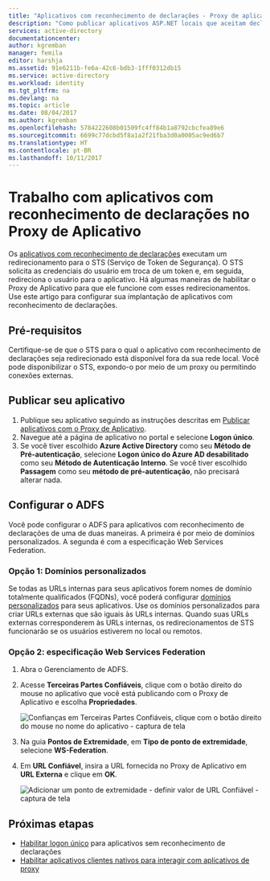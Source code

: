 ```yaml
---
title: "Aplicativos com reconhecimento de declarações - Proxy de aplicativo do Azure AD | Microsoft Docs"
description: "Como publicar aplicativos ASP.NET locais que aceitam declarações do ADFS para acesso remoto seguro por seus usuários."
services: active-directory
documentationcenter: 
author: kgremban
manager: femila
editor: harshja
ms.assetid: 91e6211b-fe6a-42c6-bdb3-1fff0312db15
ms.service: active-directory
ms.workload: identity
ms.tgt_pltfrm: na
ms.devlang: na
ms.topic: article
ms.date: 08/04/2017
ms.author: kgremban
ms.openlocfilehash: 5784222608b01509fc4ff84b1a8792cbcfea89e6
ms.sourcegitcommit: 6699c77dcbd5f8a1a2f21fba3d0a0005ac9ed6b7
ms.translationtype: HT
ms.contentlocale: pt-BR
ms.lasthandoff: 10/11/2017
---
```

# <a name="working-with-claims-aware-apps-in-application-proxy"></a>Trabalho com aplicativos com reconhecimento de declarações no Proxy de Aplicativo
Os [aplicativos com reconhecimento de declarações](https://msdn.microsoft.com/library/windows/desktop/bb736227.aspx) executam um redirecionamento para o STS (Serviço de Token de Segurança). O STS solicita as credenciais do usuário em troca de um token e, em seguida, redireciona o usuário para o aplicativo. Há algumas maneiras de habilitar o Proxy de Aplicativo para que ele funcione com esses redirecionamentos. Use este artigo para configurar sua implantação de aplicativos com reconhecimento de declarações. 

## <a name="prerequisites"></a>Pré-requisitos
Certifique-se de que o STS para o qual o aplicativo com reconhecimento de declarações seja redirecionado está disponível fora da sua rede local. Você pode disponibilizar o STS, expondo-o por meio de um proxy ou permitindo conexões externas. 

## <a name="publish-your-application"></a>Publicar seu aplicativo

1. Publique seu aplicativo seguindo as instruções descritas em [Publicar aplicativos com o Proxy de Aplicativo](application-proxy-publish-azure-portal.md).
2. Navegue até a página de aplicativo no portal e selecione **Logon único**.
3. Se você tiver escolhido **Azure Active Directory** como seu **Método de Pré-autenticação**, selecione **Logon único do Azure AD desabilitado** como seu **Método de Autenticação Interno**. Se você tiver escolhido **Passagem** como seu **método de pré-autenticação**, não precisará alterar nada.

## <a name="configure-adfs"></a>Configurar o ADFS

Você pode configurar o ADFS para aplicativos com reconhecimento de declarações de uma de duas maneiras. A primeira é por meio de domínios personalizados. A segunda é com a especificação Web Services Federation. 

### <a name="option-1-custom-domains"></a>Opção 1: Domínios personalizados

Se todas as URLs internas para seus aplicativos forem nomes de domínio totalmente qualificados (FQDNs), você poderá configurar [domínios personalizados](active-directory-application-proxy-custom-domains.md) para seus aplicativos. Use os domínios personalizados para criar URLs externas que são iguais às URLs internas. Quando suas URLs externas corresponderem às URLs internas, os redirecionamentos de STS funcionarão se os usuários estiverem no local ou remotos. 

### <a name="option-2-ws-federation"></a>Opção 2: especificação Web Services Federation

1. Abra o Gerenciamento de ADFS.
2. Acesse **Terceiras Partes Confiáveis**, clique com o botão direito do mouse no aplicativo que você está publicando com o Proxy de Aplicativo e escolha **Propriedades**.  

   ![Confianças em Terceiras Partes Confiáveis, clique com o botão direito do mouse no nome do aplicativo - captura de tela](./media/active-directory-application-proxy-claims-aware-apps/appproxyrelyingpartytrust.png)  

3. Na guia **Pontos de Extremidade**, em **Tipo de ponto de extremidade**, selecione **WS-Federation**.
4. Em **URL Confiável**, insira a URL fornecida no Proxy de Aplicativo em **URL Externa** e clique em **OK**.  

   ![Adicionar um ponto de extremidade - definir valor de URL Confiável - captura de tela](./media/active-directory-application-proxy-claims-aware-apps/appproxyendpointtrustedurl.png)  

## <a name="next-steps"></a>Próximas etapas
* [Habilitar logon único](application-proxy-sso-overview.md) para aplicativos sem reconhecimento de declarações
* [Habilitar aplicativos clientes nativos para interagir com aplicativos de proxy](active-directory-application-proxy-native-client.md)



